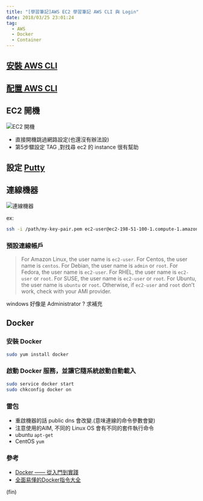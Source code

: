 ```yaml
---
title: "[學習筆記]AWS EC2 學習筆記 AWS CLI 與 Login"
date: 2018/03/25 23:01:24
tag:
  - AWS
  - Docker
  - Container 
---
```


## [安裝 AWS CLI](https://docs.aws.amazon.com/zh_cn/cli/latest/userguide/installing.html)

## [配置 AWS CLI](https://docs.aws.amazon.com/zh_cn/cli/latest/userguide/cli-chap-getting-started.html#cli-quick-configuration)

## EC2 開機

![EC2 開機](https://i.imgur.com/dNGygaT.jpg)

- 直接開機跳過網路設定(也還沒有辦法設)
- 第5步驟設定 TAG ,對找尋 ec2 的 instance 很有幫助

## 設定 [Putty](https://docs.aws.amazon.com/zh_cn/AWSEC2/latest/UserGuide/putty.html?icmpid=docs_ec2_console)

## 連線機器

![連線機器](https://i.imgur.com/xIQsEac.jpg)

ex:  

```bash
ssh -i /path/my-key-pair.pem ec2-user@ec2-198-51-100-1.compute-1.amazonaws.com
```

### 預設連線帳戶

> For Amazon Linux, the user name is `ec2-user`.
> For Centos, the user name is `centos`.
> For Debian, the user name is `admin` or `root`.
> For Fedora, the user name is `ec2-user`.
> For RHEL, the user name is `ec2-user` or `root`.
> For SUSE, the user name is `ec2-user` or `root`.
> For Ubuntu, the user name is `ubuntu` or `root`.
> Otherwise, if `ec2-user` and `root` don't work, check with your AMI provider.

windows 好像是 Administrator ? 求補充

## Docker

### 安裝 Docker

```bash
sudo yum install docker
```

### 啟動 Docker 服務，並讓它隨系統啟動自動載入

```bash
sudo service docker start
sudo chkconfig docker on
```

### 雷包

- 重啟機器的話 public dns 會改變.(意味連線的命令參數會變)
- 注意使用的AIM, 不同的 Linux OS 會有不同的套件執行命令
- ubuntu `apt-get`
- CentOS `yum`

### 參考

- [Docker —— 從入門到實踐](https://philipzheng.gitbooks.io/docker_practice)
- [全面易懂的Docker指令大全](https://www.gitbook.com/book/joshhu/dockercommands/details)

(fin)
